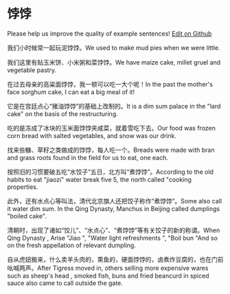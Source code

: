 # 饽饽

Please help us improve the quality of example sentences! [Edit on Github](https://github.com/jiyushe/jiyu-example-sentence-source/blob/main/chinese/bobo_1.md)

<p><span class="chinese">我们小时候常一起玩泥饽饽。</span><span class="english">We used to make mud pies when we were little.</span></p>

<p><span class="chinese">我们这里有贴玉米饼、小米粥和菜饽饽。</span><span class="english">We have maize cake, millet gruel and vegetable pastry.</span></p>

<p><span class="chinese">在过去母亲的高粱面饽饽，我一顿可以吃一大个呢！</span><span class="english">In the past the mother's face sorghum cake, I can eat a big meal of it!</span></p>

<p><span class="chinese">它是在宫廷点心“猪油饽饽”的基础上改制的。</span><span class="english">It is a dim sum palace in the "lard cake" on the basis of the restructuring.</span></p>

<p><span class="chinese">吃的是冻成了冰块的玉米面饽饽夹咸菜，就着雪吃下去。</span><span class="english">Our food was frozen corn bread with salted vegetables, and snow was our drink.</span></p>

<p><span class="chinese">找来些糠、草籽之类做成的饽饽，每人吃一个。</span><span class="english">Breads were made with bran and grass roots found in the field for us to eat, one each.</span></p>

<p><span class="chinese">按照旧的习惯要破五吃“水饺子”五日，北方叫“煮饽饽”。</span><span class="english">According to the old habits to eat "jiaozi" water break five 5, the north called "cooking properties.</span></p>

<p><span class="chinese">此外，还有水点心等叫法，清代北京旗人还把饺子称作“煮饽饽”。</span><span class="english">Some also call it water dim sum. In the Qing Dynasty, Manchus in Beijing called dumplings "boiled cake".</span></p>

<p><span class="chinese">清朝时，出现了诸如“饺儿”、“水点心”、“煮饽饽”等有关饺子的新的称谓。</span><span class="english">When Qing Dynasty , Arise "Jiao ", "Water light refreshments ", "Boil bun "And so on the fresh appellation of relevant dumpling.</span></p>

<p><span class="chinese">自从虎妞搬来，什么卖羊头肉的，熏鱼的，硬面饽饽的，卤煮炸豆腐的，也在门前吆喊两声。</span><span class="english">After Tigress moved in, others selling more expensive wares such as sheep's head , smoked fish, buns and fried beancurd in spiced sauce also came to call outside the gate.</span></p>

